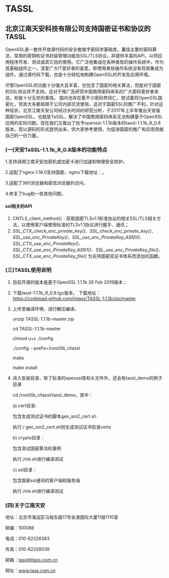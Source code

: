 # TASSL
## 北京江南天安科技有限公司支持国密证书和协议的TASSL

OpenSSL是一套件开放源代码的安全套接字密码学基础库，囊括主要的密码算法、常用的密钥和证书封装管理功能及SSL/TLS协议，并提供丰富的API，以供应用程序开发、测试或其它目的使用。它广泛地集成在各种类型的操作系统中，作为其基础组件之一，深爱广大IT爱好者的喜爱。即使用某些操作系统没有将其集成为组件，通过源代码下载，也是十分轻松地构建OpenSSL的开发及应用环境。
 
尽管OpenSSL的功能十分强大且丰富，也包含了国密的相关算法，但是对于国密的SSL协议并不支持。这对于推广及研究中国商用密码体系的广大密码爱好者来说，却是十分无奈的事情。
 国内也存在着不少密码界同仁，尝试着将OpenSSL国密化，但其大多都局限于公司内部交流使用，这对于国密SSL的推广不利。针对这种现状，北京江南天安公司经过长时间的研究分析，于2017年上半年推出天安版国密OpenSSL，也就是TaSSL，解决了中国商用密码体系无法构建基于OpenSSL应用的实际问题。现在我们又推出了给予openssl-1.1.1b版本的tassl-1.1.1b_R_0.8版本。现以源码的形式提供出来，供大家参考使用，为促进国密的推广和应用贡献自己的一份力量。

### (一)天安TaSSL-1.1.1b_R_0.8版本的功能特点
1.支持调用江南天安加密机或加密卡进行加速和物理安全防护。

2.适配了nginx-1.16.0支持国密，nginx下载地址：。

3.适配了360浏览器和密信浏览器的访问。

4.修复了bug和一些其他问题。

#### ssl相关的API
1. CNTLS_client_method()：获取国密TLSv1.1标准协议的相关SSL/TLS相关方法，以使用客户端使用标准的TLSv1.1协议进行握手、通讯；
2. *SSL_CTX_check_enc_private_key()、SSL_check_enc_private_key()、SSL_use_enc_PrivateKey()、SSL_use_enc_PrivateKey_ASN1()、SSL_CTX_use_enc_PrivateKey()、SSL_CTX_use_enc_PrivateKey_ASN1()、SSL_use_enc_PrivateKey_file()、SSL_CTX_use_enc_PrivateKey_file()*
为支持国密双证书体系而添加的函数。

### (三)TASSL使用说明
1. 目前开源的版本是基于OpenSSL 1.1.1b  26 Feb 2019版本；

2.	下载tassl-1.1.1b_R_0.8.tgz版本。
下载地址：https://codeload.github.com/jntass/TASSL-1.1.1b/zip/master

3.	上传至编译环境，进行解压编译。

    unzip TASSL-1.1.1b-master.zip

    cd TASSL-1.1.1b-master

    chmod u+x ./config

    ./config --prefix=/root/lib_r/tassl

    make

    make install

4.	进入安装目录，除了标准的openssl库和头文件外，还会有tassl_demo的例子目录

    cd /root/lib_r/tassl/tassl_demo，其中：

    a)	cert目录:

    包含生成测试证书的脚本gen_sm2_cert.sh

    执行./ gen_sm2_cert.sh则生成测试证书目录certs

    b)	crypto目录：

    包含测试国密算法的事例

    执行./mk.sh进行编译测试

    c)	ssl目录：

    包含国密ssl通讯的客户端和服务端

    执行./mk.sh进行编译测试


### (四)关于江南天安

地址：北京市海淀区马甸东路17号金澳国际大厦11层1110室

邮编：100088 

电话：010-82326383 

传真：010-82328039 

邮箱：tassl@tass.com.cn 

网址：www.tass.com.cn 
